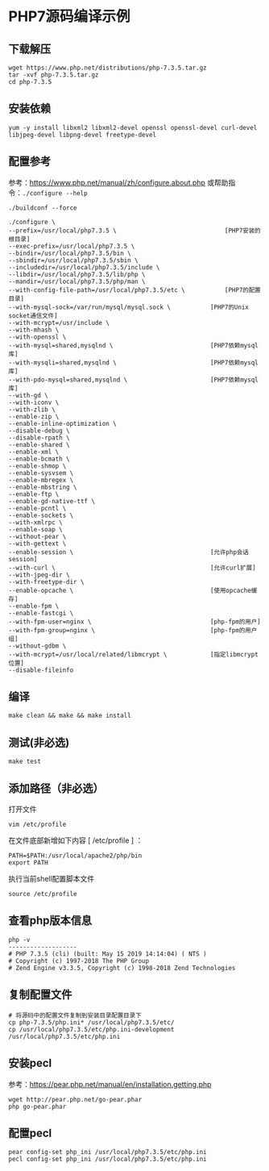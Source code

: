 # PHP7源码编译示例

## 下载解压

```shell
wget https://www.php.net/distributions/php-7.3.5.tar.gz
tar -xvf php-7.3.5.tar.gz
cd php-7.3.5
```

## 安装依赖

```shell
yum -y install libxml2 libxml2-devel openssl openssl-devel curl-devel libjpeg-devel libpng-devel freetype-devel
```

## 配置参考

参考：<https://www.php.net/manual/zh/configure.about.php>
或帮助指令：`./configure --help`

```shell
./buildconf --force

./configure \
--prefix=/usr/local/php7.3.5 \                              [PHP7安装的根目录]
--exec-prefix=/usr/local/php7.3.5 \
--bindir=/usr/local/php7.3.5/bin \
--sbindir=/usr/local/php7.3.5/sbin \
--includedir=/usr/local/php7.3.5/include \
--libdir=/usr/local/php7.3.5/lib/php \
--mandir=/usr/local/php7.3.5/php/man \
--with-config-file-path=/usr/local/php7.3.5/etc \           [PHP7的配置目录]
--with-mysql-sock=/var/run/mysql/mysql.sock \           [PHP7的Unix socket通信文件]
--with-mcrypt=/usr/include \
--with-mhash \
--with-openssl \
--with-mysql=shared,mysqlnd \                           [PHP7依赖mysql库]              
--with-mysqli=shared,mysqlnd \                          [PHP7依赖mysql库]
--with-pdo-mysql=shared,mysqlnd \                       [PHP7依赖mysql库]
--with-gd \
--with-iconv \
--with-zlib \
--enable-zip \
--enable-inline-optimization \
--disable-debug \
--disable-rpath \
--enable-shared \
--enable-xml \
--enable-bcmath \
--enable-shmop \
--enable-sysvsem \
--enable-mbregex \
--enable-mbstring \
--enable-ftp \
--enable-gd-native-ttf \
--enable-pcntl \
--enable-sockets \
--with-xmlrpc \
--enable-soap \
--without-pear \
--with-gettext \
--enable-session \                                      [允许php会话session]
--with-curl \                                           [允许curl扩展]
--with-jpeg-dir \
--with-freetype-dir \
--enable-opcache \                                      [使用opcache缓存]
--enable-fpm \
--enable-fastcgi \
--with-fpm-user=nginx \                                 [php-fpm的用户]
--with-fpm-group=nginx \                                [php-fpm的用户组]
--without-gdbm \
--with-mcrypt=/usr/local/related/libmcrypt \            [指定libmcrypt位置]
--disable-fileinfo
```

## 编译

```shell
make clean && make && make install
```

## 测试(非必选)

```shell
make test
```

## 添加路径（非必选）

打开文件

```shell
vim /etc/profile
```

在文件底部新增如下内容 [ /etc/profile ] ：

```/etc/profile
PATH=$PATH:/usr/local/apache2/php/bin
export PATH
```

执行当前shell配置脚本文件

```shell
source /etc/profile
```

## 查看php版本信息

```shell
php -v
-------------------
# PHP 7.3.5 (cli) (built: May 15 2019 14:14:04) ( NTS )
# Copyright (c) 1997-2018 The PHP Group
# Zend Engine v3.3.5, Copyright (c) 1998-2018 Zend Technologies
```

## 复制配置文件

```shell
# 将源码中的配置文件复制到安装目录配置目录下
cp php-7.3.5/php.ini* /usr/local/php7.3.5/etc/
cp /usr/local/php7.3.5/etc/php.ini-development /usr/local/php7.3.5/etc/php.ini
```

## 安装pecl

参考：<https://pear.php.net/manual/en/installation.getting.php>

```shell
wget http://pear.php.net/go-pear.phar
php go-pear.phar
```

## 配置pecl

```
pear config-set php_ini /usr/local/php7.3.5/etc/php.ini
pecl config-set php_ini /usr/local/php7.3.5/etc/php.ini
```